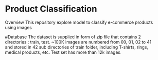 # Product Classification

Overview
This repository explore model to classify e-commerce products using images

#Database
The dataset is supplied in form of zip file that contains 2 directories : train, test.
~100K images are numbered from 00, 01, 02 to 41 and stored in 42 sub directories of train folder, including T-shirts, rings, medical products, etc.
Test set has more than 12k images. 
